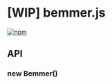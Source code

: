 # [WIP] bemmer.js

[![npm](https://img.shields.io/npm/v/npm.svg)](https://www.npmjs.com/package/bemmer)

## API

### new Bemmer()
